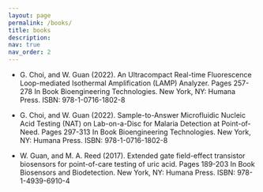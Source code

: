 ```yaml
---
layout: page
permalink: /books/
title: books
description: 
nav: true
nav_order: 2
---
```


- G. Choi, and W. Guan (2022). An Ultracompact Real-time Fluorescence Loop-mediated Isothermal Amplification (LAMP) Analyzer. Pages 257-278 In Book Bioengineering Technologies. New York, NY: Humana Press. ISBN: 978-1-0716-1802-8

- G. Choi, and W. Guan (2022). Sample-to-Answer Microfluidic Nucleic Acid Testing (NAT) on Lab-on-a-Disc for Malaria Detection at Point-of-Need. Pages 297-313 In Book Bioengineering Technologies. New York, NY: Humana Press. ISBN: 978-1-0716-1802-8

- W. Guan, and M. A. Reed (2017). Extended gate field-effect transistor biosensors for point-of-care testing of uric acid. Pages 189-203 In Book Biosensors and Biodetection. New York, NY: Humana Press. ISBN: 978-1-4939-6910-4
